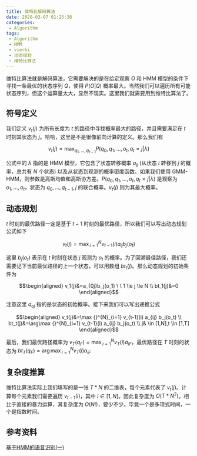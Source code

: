 ```yaml
---
title: 维特比解码算法
date: 2020-03-07 01:25:38
categories:
 - Algorithm
tags:
 - Algorithm
 - HMM
 - vierbi
 - 动态规划
 - 维特比算法
---
```


维特比算法就是解码算法，它需要解决的是在给定观察 $O$ 和 HMM 模型的条件下寻找一条最优的状态序列 $Q$，使得 $P(O|Q)$ 概率最大。当然我们可以遍历所有可能状态序列，但这个运算量太大，显然不现实。这里我们就需要用到维特比算法了。

<!--more-->

## 符号定义

我们定义  $v_t(j)$ 为所有长度为 $t$ 的路径中寻找概率最大的路径，并且需要满足在 $t$ 时刻其状态为 $j$。哈哈，这里是不是很像前向计算的定义。那么我们有

$$v_t(j) = \max_{q_1,...,q_{t-1}}P(q_0,q_1,...,o_t,q_t=j|\lambda)$$

公式中的 $\lambda$ 指的是 HMM 模型，它包含了状态转移概率 $a_{ij}$ (从状态 $i$ 转移到 $j$ 的概率，总共有 $N$ 个状态) 以及从状态到观测的概率密度函数。如果我们使用 GMM-HMM，则参数是高斯均值和高斯协方差。$P(q_0,q_1,...,o_t,q_t=j|\lambda)$ 是观察为 $o_1,...,o_t$，状态为 $q_0,...,q_{t-1},j$ 的联合概率。$v_t(j)$ 则为其最大概率。

## 动态规划

$t$ 时刻的最优路径一定是基于 $t-1$ 时刻的最优路径，所以我们可以写出动态规划公式如下

$$v_t(j)=\max {}^{N}_{i=1} v_{t-1}(i)a_{ij}b_j(o_t)$$

这里 $b_j(o_t)$ 表示在 $t$ 时刻在状态 $j$ 观测为 $o_t$ 的概率。为了回溯最佳路径，我们还需要记下当前最优路径的上一个状态，可以用数组 $bt_t(j)$。那么动态规划的初始条件为

$$\begin{aligned} 
v_1(j)&=a_{0j}b_j(o_1) \ \ 1 \le j \le N \\
bt_1(j)&=0
\end{aligned}$$

注意这里 $a_{oj}$ 指的是状态的初始概率。接下来我们可以写出递推公式

$$\begin{aligned} 
v_t(j)&=\max {}^{N}_{i=1} v_{t-1}(i) a_{ij} b_j(o_t) \\
bt_t(j)&=\arg\max  {}^{N}_{i=1} v_{t-1}(i) a_{ij} b_j(o_t) \\
j& \in [1,N],t \in [1,T]
\end{aligned}$$

最后，我们最优路径概率为 $v_T(q_F)=\max {}^N_{i=1}v_T(i)a_{iF}$，最优路径在 $T$ 时刻的状态为 $bt_T(q_F)=\arg\max{}^N_{i=1}v_T(i)a_{iF}$

## 复杂度推算

维特比算法实际上我们填写的是一张 $T*N$ 的二维表，每个元素代表了 $v_t(j)$。计算每个元素我们需要遍历 $v_{t-1}(i)$，其中 $i \in [1,N]$。因此复杂度为 $O(T*N^2)$。相比于直接的暴力运算，其复杂度为 $O(N!)$，要少不少。毕竟一个是多项式时间，一个是指数时间。

## 参考资料

[基于HMM的语音识别(一)](http://fancyerii.github.io/books/asr-hmm/)